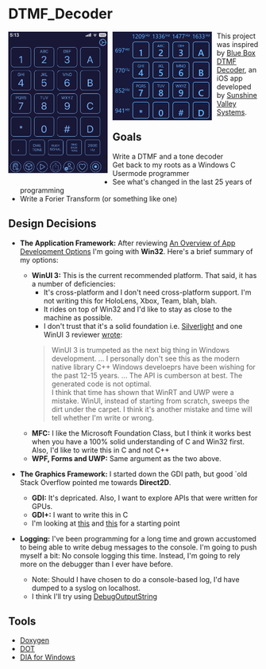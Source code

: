 # DTMF_Decoder

<img src="images/DTMF_Decoder_iOS.PNG" style="width:200px; float: left; margin: 0 10px 10px 0;" alt="DTMF Decoder iOS"/>

<img src="images/DTMF_Decoder_Windows.jpg" style="width:200px; float: left; margin: 0 10px 10px 0;" alt="DTMF Decoder Windows"/>

This project was inspired by [Blue Box DTMF Decoder](https://apps.apple.com/us/app/blue-box/id391832739), an iOS app developed by [Sunshine Valley Systems](http://www.sunshinevalleysystems.com/BlueBox/index.html).

## Goals
- Write a DTMF and a tone decoder
- Get back to my roots as a Windows C Usermode programmer
- See what's changed in the last 25 years of programming
- Write a Forier Transform (or something like one)


## Design Decisions
- **The Application Framework:**  After reviewing [An Overview of App Development Options](https://learn.microsoft.com/en-us/windows/apps/get-started/?tabs=net-maui%2Cwindows-forms) 
  I'm going with **Win32**.  Here's a brief summary of my options:
  - **WinUI 3:**  This is the current recommended platform.  That said, it has a number 
    of deficiencies:
    - It's cross-platform and I don't need cross-platform support.  I'm not writing this for
      HoloLens, Xbox, Team, blah, blah.  
    - It rides on top of Win32 and I'd like to stay as close to the machine as possible.
    - I don't trust that it's a solid foundation i.e. [Silverlight](https://www.neowin.net/news/former-microsoft-pm-silverlight-is-dead/) 
      and one WinUI 3 reviewer [wrote](https://mariusbancila.ro/blog/2022/04/08/unwrapping-winui3-for-cpp/):
    > WinUI 3 is trumpeted as the next big thing in Windows development.  ... I personally don't see 
      this as the modern native library C++ Windows develoeprs have been wishing for the past
      12-15 years.  ... The API is cumberson at best.  The generated code is not optimal.  
      I think that time has shown that WinRT and UWP were a mistake.  WinUI, instead of 
      starting from scratch, sweeps the dirt under the carpet.  I think it's another mistake
      and time will tell whether I'm write or wrong.
  - **MFC:**  I like the Microsoft Foundation Class, but I think it works best when
    you have a 100% solid understanding of C and Win32 first.  Also, I'd like to write this
    in C and not C++
  - **WPF, Forms and UWP:** Same argument as the two above.

- **The Graphics Framework:**  I started down the GDI path, but good `old Stack Overflow pointed me 
  towards **Direct2D**. 
  - **GDI:**  It's depricated.  Also, I want to explore APIs that were written for GPUs.
  - **GDI+:**  I want to write this in C
  - I'm looking at [this](https://learn.microsoft.com/en-us/windows/win32/direct2d/getting-started-with-direct2d) 
    and [this](https://bobobobo.wordpress.com/2008/01/31/how-to-create-a-basic-window-in-c/) for a starting point

- **Logging:** I've been programming for a long time and grown accustomed to being
  able to write debug messages to the console.  I'm going to push myself a bit:  No console logging this time.
  Instead, I'm going to rely more on the debugger than I ever have before.  
  - Note:  Should I have chosen to do a console-based log, I'd have dumped to a syslog on localhost.
  - I think I'll try using [DebugOutputString](https://learn.microsoft.com/en-us/windows/win32/api/debugapi/nf-debugapi-outputdebugstringa)

## Tools
- [Doxygen](https://doxygen.nl)
- [DOT](https://graphviz.org/download/)
- [DIA for Windows](http://dia-installer.de/index.html.en)


